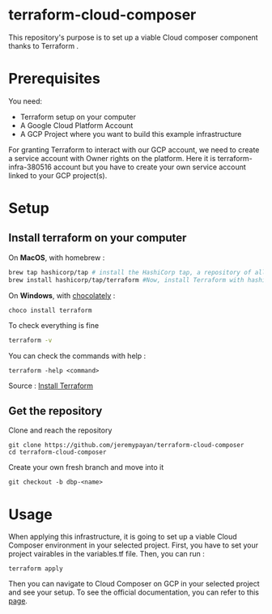 # terraform-cloud-composer
This repository's purpose is to set up a viable Cloud composer component thanks to Terraform . 


# Prerequisites

You need: 
- Terraform setup on your computer
- A Google Cloud Platform Account 
- A GCP Project where you want to build this example infrastructure

For granting Terraform to interact with our GCP account, we need to create a service account with Owner rights on the platform. Here it is terraform-infra-380516 account but you have to create your own service account linked to your GCP project(s). 

# Setup 

## Install terraform on your computer

On **MacOS**, with homebrew : 

```bash
brew tap hashicorp/tap # install the HashiCorp tap, a repository of all our Homebrew packages.
brew install hashicorp/tap/terraform #Now, install Terraform with hashicorp/tap/terraform
```

On **Windows**, with [chocolately](https://chocolatey.org/install) : 
```
choco install terraform
```

To check everything is fine 

```bash
terraform -v 
```

You can check the commands with help : 
```
terraform -help <command>
```

Source : [Install Terraform](https://developer.hashicorp.com/terraform/downloads)


## Get the repository 

Clone and reach the repository
````
git clone https://github.com/jeremypayan/terraform-cloud-composer
cd terraform-cloud-composer
````

Create your own fresh branch and move into it
```
git checkout -b dbp-<name>
```

# Usage 

When applying this infrastructure, it is going to set up a viable Cloud Composer environment in your selected project. First, you have to set your project vairables in the variables.tf file. Then, you can run : 
```
terraform apply
```

Then you can navigate to Cloud Composer on GCP in your selected project and see your setup. To see the official documentation, you can refer to this [page](https://cloud.google.com/composer/docs/composer-2/terraform-create-environments). 